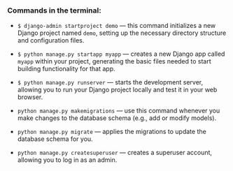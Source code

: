 ### Commands in the terminal:

- `$ django-admin startproject demo` — this command initializes a new Django project named `demo`, setting up the necessary directory structure and configuration files.

- `$ python manage.py startapp myapp` — creates a new Django app called `myapp` within your project, generating the basic files needed to start building functionality for that app.

- `$ python manage.py runserver` — starts the development server, allowing you to run your Django project locally and test it in your web browser.

- `python manage.py makemigrations` — use this command whenever you make changes to the database schema (e.g., add or modify models).
  
- `python manage.py migrate` — applies the migrations to update the database schema for you.

- `python manage.py createsuperuser` — creates a superuser account, allowing you to log in as an admin.
